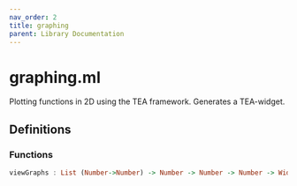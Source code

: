 ```yaml
---
nav_order: 2
title: graphing
parent: Library Documentation
---
```


# graphing.ml

Plotting functions in 2D using the TEA framework. Generates a TEA-widget.


## Definitions

### Functions
```haskell
viewGraphs : List (Number->Number) -> Number -> Number -> Number -> Widget
```




